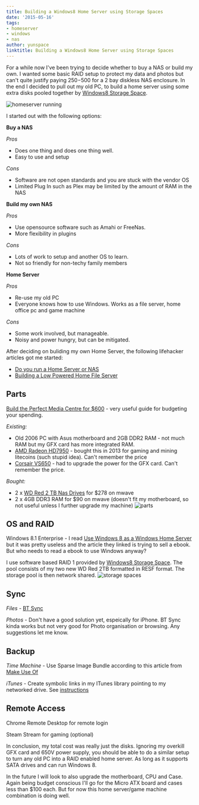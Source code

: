```yaml
---
title: Building a Windows8 Home Server using Storage Spaces
date: '2015-05-16'
tags:
- homeserver
- windows
- nas
author: yunspace
linktitle: Building a Windows8 Home Server using Storage Spaces
---
```

For a while now I've been trying to decide whether to buy a NAS or build my own. I wanted some basic RAID setup to protect my data and photos but can't quite justify paying
$250-$500 for a 2 bay diskless NAS enclosure. In the end I decided to pull out my old PC, to build a home server using some extra disks pooled together by [Windows8 Storage Space](http://windows.microsoft.com/en-AU/windows-8/storage-spaces-pools).

![homeserver running](/img/homeserver/homeserver_running.png)

I started out with the following options:

**Buy a NAS**

*Pros*
  - Does one thing and does one thing well.
  - Easy to use and setup

*Cons*
  - Software are not open standards and you are stuck with the vendor OS
  - Limited Plug In such as Plex may be limited by the amount of RAM in the NAS

**Build my own NAS**

*Pros*
  - Use opensource software such as Amahi or FreeNas.
  - More flexibility in plugins

*Cons*
  - Lots of work to setup and another OS to learn.
  - Not so friendly for non-techy family members

**Home Server**

*Pros*
  - Re-use my old PC
  - Everyone knows how to use Windows. Works as a file server, home office pc and game machine

*Cons*
  - Some work involved, but manageable.
  - Noisy and power hungry, but can be mitigated.

After deciding on buliding my own Home Server, the following lifehacker articles got me started:
- [Do you run a Home Server or NAS](http://lifehacker.com/5974253/do-you-run-a-home-server-or-nas)
- [Building a Low Powered Home File Server](http://lifehacker.com/5938883/how-can-i-build-a-quiet-low+powered-home-file-server)

## Parts
[Build the Perfect Media Centre for $600](http://www.lifehacker.com.au/2014/02/build-the-perfect-media-centre-for-600/) - very useful guide for budgeting your spending.

*Existing:*
- Old 2006 PC with Asus motherboard and 2GB DDR2 RAM - not much RAM but my GFX card has more integrated RAM.
- [AMD Radeon HD7950](http://www.powercolor.com/au/products_features.asp?id=418) - bought this in 2013 for gaming and mining litecoins (such stupid idea). Can't remember the price
- [Corsair VS650](http://www.corsair.com/en/vs-seriestm-vs650-650-watt-power-supply) - had to upgrade the power for the GFX card. Can't remember the price.

*Bought:*
- 2 x [WD Red 2 TB Nas Drives](http://www.wdc.com/en/products/products.aspx?id=810) for $278 on mwave
- 2 x 4GB DDR3 RAM for $90 on mwave (doesn't fit my motherboard, so not useful unless I further upgrade my machine)
![parts](/img/homeserver/parts.png)

## OS and RAID
Windows 8.1 Enterprise - I read [Use Windows 8 as a Windows Home Server](http://lifehacker.com/5955262/use-windows-8-as-a-windows-home-server) but it
 was pretty useless and the article they linked is trying to sell a ebook. But who needs to read a ebook to use Windows anyway?

I use software based RAID 1 provided by [Windows8 Storage Space](http://windows.microsoft.com/en-AU/windows-8/storage-spaces-pools). The pool consists of my two new
WD Red 2TB formatted in RESF format. The storage pool is then network shared.
![storage spaces](/img/homeserver/storage-space.png)

## Sync
*Files* - [BT Sync](https://www.getsync.com/)

*Photos* - Don't have a good solution yet, espeically for iPhone. BT Sync kinda works but not very good for Photo organisation or browsing. Any suggestions let me know.

## Backup
*Time Machine* - Use Sparse Image Bundle according to this article from [Make Use Of](http://www.makeuseof.com/tag/turn-nas-windows-share-time-machine-backup/)

*iTunes* - Create symbolic links in my ITunes library pointing to my networked drive. See [instructions](http://www.imore.com/how-move-your-iphone-and-ipad-backups-external-drive)

## Remote Access
Chrome Remote Desktop for remote login

Steam Stream for gaming (optional)

In conclusion, my total cost was really just the disks. Ignoring my overkill GFX card and 650V power supply, you should be able to do a similar setup to turn any old PC into a
RAID enabled home server. As long as it supports SATA drives and can run Windows 8.

In the future I will look to also upgrade the motherboard, CPU and Case. Again being budget conscious I'll go for the Micro ATX board and cases less than $100 each. But for now
 this home server/game machine combination is doing well.
